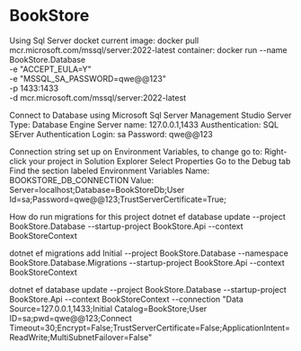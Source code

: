 # BookStore

Using Sql Server docket
current image: docker pull mcr.microsoft.com/mssql/server:2022-latest
container: 
docker run --name BookStore.Database \
  -e "ACCEPT_EULA=Y" \
  -e "MSSQL_SA_PASSWORD=qwe@@123" \
  -p 1433:1433 \
  -d mcr.microsoft.com/mssql/server:2022-latest

Connect to Database using Microsoft Sql Server Management Studio
Server Type: Database Engine
Server name: 127.0.0.1,1433
Austhentication: SQL SErver Authentication
Login: sa
Password: qwe@@123

Connection string set up on Environment Variables, to change go to:
    Right-click your project in Solution Explorer
    Select Properties
    Go to the Debug tab
    Find the section labeled Environment Variables
    Name: BOOKSTORE_DB_CONNECTION
    Value: Server=localhost;Database=BookStoreDb;User Id=sa;Password=qwe@@123;TrustServerCertificate=True;

How do run migrations for this project
dotnet ef database update --project BookStore.Database --startup-project BookStore.Api --context BookStoreContext

dotnet ef migrations add Initial --project BookStore.Database --namespace BookStore.Database.Migrations --startup-project BookStore.Api --context BookStoreContext

dotnet ef database update --project BookStore.Database --startup-project BookStore.Api --context BookStoreContext --connection "Data Source=127.0.0.1,1433;Initial Catalog=BookStore;User ID=sa;pwd=qwe@@123;Connect Timeout=30;Encrypt=False;TrustServerCertificate=False;ApplicationIntent=ReadWrite;MultiSubnetFailover=False"
